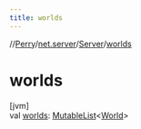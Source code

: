 ```yaml
---
title: worlds
---
```

//[Perry](../../../index.html)/[net.server](../index.html)/[Server](index.html)/[worlds](worlds.html)



# worlds



[jvm]\
val [worlds](worlds.html): [MutableList](https://kotlinlang.org/api/latest/jvm/stdlib/kotlin.collections/-mutable-list/index.html)&lt;[World](../../net.server.world/-world/index.html)&gt;




